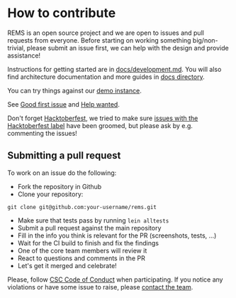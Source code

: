 # How to contribute

REMS is an open source project and we are open to issues and pull requests from everyone. Before starting on working something big/non-trivial, please submit an issue first, we can help with the design and provide assistance!

Instructions for getting started are in [docs/development.md](docs/development.md). You will also find architecture documentation and more guides in [docs directory](docs/).

You can try things against our [demo instance](https://rems-demo.rahtiapp.fi/).

See [Good first issue](https://github.com/CSCfi/rems/labels/Good%20First%20Issue) and [Help wanted](https://github.com/CSCfi/rems/labels/Help%20Wanted).

Don't forget [Hacktoberfest](https://hacktoberfest.digitalocean.com/), we tried to make sure [issues with the Hacktoberfest label](https://github.com/CSCfi/rems/labels/Hacktoberfest) have been groomed, but please ask by e.g. commenting the issues!

## Submitting a pull request

To work on an issue do the following:

- Fork the repository in Github
- Clone your repository:
```
git clone git@github.com:your-username/rems.git
```
- Make sure that tests pass by running `lein alltests`
- Submit a pull request against the main repository
- Fill in the info you think is relevant for the PR (screenshots, tests, ...)
- Wait for the CI build to finish and fix the findings
- One of the core team members will review it
- React to questions and comments in the PR
- Let's get it merged and celebrate!

Please, follow [CSC Code of Conduct](https://www.csc.fi/en/values) when participating. If you notice any violations or have some issue to raise, please [contact the team](rems@csc.fi).
